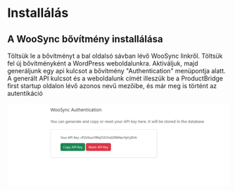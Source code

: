 # Installálás

## A WooSync bővítmény installálása

Töltsük le a bővítményt a bal oldalsó sávban lévő WooSync linkről. Töltsük fel új bővítményként a WordPress weboldalunkra. Aktiváljuk, majd generáljunk egy api kulcsot a bővítmény "Authentication" menüpontja alatt. A generált API kulcsot és a weboldalunk címét illeszük be a ProductBridge first startup oldalon lévő azonos nevű mezőibe, és már meg is történt az autentikáció

<!-- ![WooSync Authentication](.vitepress/dist/assets/img/woosync-auth.png) -->

![alt text](img/woosync-auth.png)